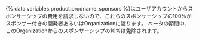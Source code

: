 {% data variables.product.prodname_sponsors %}はユーザアカウントからスポンサーシップの費用を請求しないので、これらのスポンサーシップの100%がスポンサー付きの開発者あるいはOrganizationに渡ります。 ベータの期間中、このOrganizationからのスポンサーシップの10%は免除されます。
